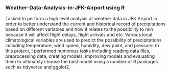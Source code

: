 ### Weather-Data-Analysis-in-JFK-Airport using R
Tasked to perform a high level analysis of weather data in JFK Airport in order to better understand the current and historical record of precipitations based on different variables and how it relates to the possibility to rain because it will affect flight delays, flight arrivals and etc. Various local climatological variables are used to predict the possibility of precipitations including temperature, wind speed, humidity, dew point, and pressure. In this project, I performed numerous tasks including reading data files, preprocessing data, creating models, improving models and evaluating them to ultimately choose the best model using a number of R packages such as tidyverse and ggplot2.
